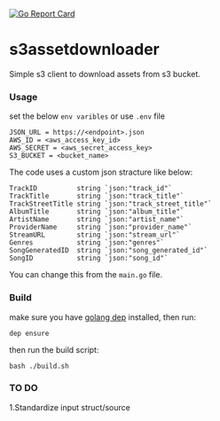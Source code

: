[![Go Report Card](https://goreportcard.com/badge/github.com/masterxavierfox/s3assetdownloader)](https://goreportcard.com/report/github.com/masterxavierfox/s3assetdownloader)

# s3assetdownloader

Simple s3 client to download assets from s3 bucket.

### Usage

set the below `env varibles` or use `.env` file

    JSON_URL = https://<endpoint>.json
    AWS_ID = <aws_access_key_id>
    AWS_SECRET = <aws_secret_access_key>
    S3_BUCKET = <bucket_name>
    
The code uses a custom json stracture like below:

    TrackID          string `json:"track_id"`
    TrackTitle       string `json:"track_title"`
    TrackStreetTitle string `json:"track_street_title"`
    AlbumTitle       string `json:"album_title"`
    ArtistName       string `json:"artist_name"`
    ProviderName     string `json:"provider_name"`
    StreamURL        string `json:"stream_url"`
    Genres           string `json:"genres"`
    SongGeneratedID  string `json:"song_generated_id"`
    SongID           string `json:"song_id"`    


You can change this from the `main.go` file.


### Build

make sure you have [golang dep](https://github.com/golang/dep) installed, then run:

    dep ensure
    
then run the build script:

    bash ./build.sh
    
 ### TO DO
 
1.Standardize input struct/source
